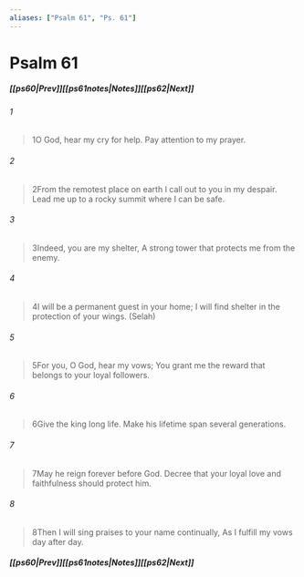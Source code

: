 ```yaml
---
aliases: ["Psalm 61", "Ps. 61"]
---
```

# Psalm 61
##### <span class=arrow-left></span>[[ps60|Prev]]<span class=navigation-separator></span>[[ps61notes|Notes]]<span class=navigation-separator></span>[[ps62|Next]]<span class=arrow-right></span>
###### 1
><span class=verse-first-poetry>1</span>O God, hear my cry for help.
>Pay attention to my prayer.
###### 2
><span class=verse-body-poetry>2</span>From the remotest place on earth
>I call out to you in my despair.
>Lead me up to a rocky summit where I can be safe.
###### 3
><span class=verse-body-poetry>3</span>Indeed, you are my shelter,
>A strong tower that protects me from the enemy.
###### 4
><span class=verse-body-poetry>4</span>I will be a permanent guest in your home;
>I will find shelter in the protection of your wings. (Selah)
<div class=paragraph-break></div>

###### 5
><span class=verse-first-poetry>5</span>For you, O God, hear my vows;
>You grant me the reward that belongs to your loyal followers.
###### 6
><span class=verse-body-poetry>6</span>Give the king long life.
>Make his lifetime span several generations.
###### 7
><span class=verse-body-poetry>7</span>May he reign forever before God.
>Decree that your loyal love and faithfulness should protect him.
###### 8
><span class=verse-body-poetry>8</span>Then I will sing praises to your name continually,
>As I fulfill my vows day after day.
##### <span class=arrow-left></span>[[ps60|Prev]]<span class=navigation-separator></span>[[ps61notes|Notes]]<span class=navigation-separator></span>[[ps62|Next]]<span class=arrow-right></span>